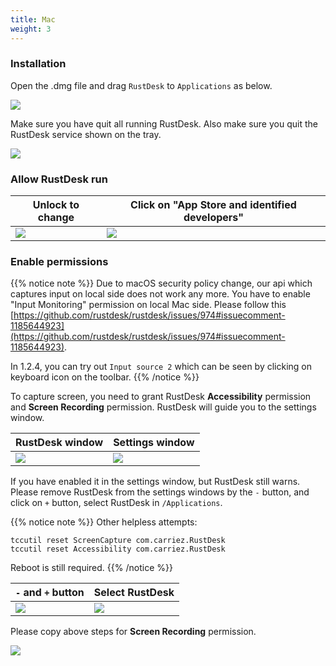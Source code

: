 ```yaml
---
title: Mac
weight: 3
---
```


### Installation

Open the .dmg file and drag `RustDesk` to `Applications` as below.

![](/docs/en/client/mac/images/dmg.png)

Make sure you have quit all running RustDesk. Also make sure you quit the RustDesk service shown on the tray.

![](/docs/en/client/mac/images/tray.png)

### Allow RustDesk run

| Unlock to change | Click on "App Store and identified developers" |
| --- | --- |
| ![](/docs/en/client/mac/images/allow2.png) | ![](/docs/en/client/mac/images/allow.png) |

### Enable permissions

{{% notice note %}}
Due to macOS security policy change, our api which captures input on local side does not work any
more. You have to enable "Input Monitoring" permission on local Mac side.
Please follow this
[https://github.com/rustdesk/rustdesk/issues/974#issuecomment-1185644923](https://github.com/rustdesk/rustdesk/issues/974#issuecomment-1185644923).

In 1.2.4, you can try out `Input source 2` which can be seen by clicking on keyboard icon on the toolbar.
{{% /notice %}}

To capture screen, you need to grant RustDesk **Accessibility** permission and **Screen Recording** permission. RustDesk will guide you to the settings window.

| RustDesk window | Settings window |
| --- | --- |
| ![](/docs/en/client/mac/images/acc.png) | ![](/docs/en/client/mac/images/acc3.png?v2) |

If you have enabled it in the settings window, but RustDesk still warns. Please remove RustDesk from the settings windows by the `-` button, and click on `+` button, select RustDesk in `/Applications`.

{{% notice note %}}
Other helpless attempts:

```
tccutil reset ScreenCapture com.carriez.RustDesk
tccutil reset Accessibility com.carriez.RustDesk
```
Reboot is still required.
{{% /notice %}}

| `-` and `+` button | Select RustDesk |
| --- | --- |
| ![](/docs/en/client/mac/images/acc2.png) | ![](/docs/en/client/mac/images/add.png?v2) |

Please copy above steps for **Screen Recording** permission.

![](/docs/en/client/mac/images/screen.png?v2)
